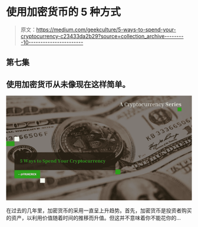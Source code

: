 # 使用加密货币的 5 种方式

> 原文：<https://medium.com/geekculture/5-ways-to-spend-your-cryptocurrency-c23433da2b29?source=collection_archive---------10----------------------->

## 第七集

## 使用加密货币从未像现在这样简单。

![](img/40e300b6ebc3c38069fa7f0af4861472.png)

在过去的几年里，加密货币的采用一直呈上升趋势。首先，加密货币是投资者购买的资产，以利用价值随着时间的推移而升值。但这并不意味着你不能花你的…